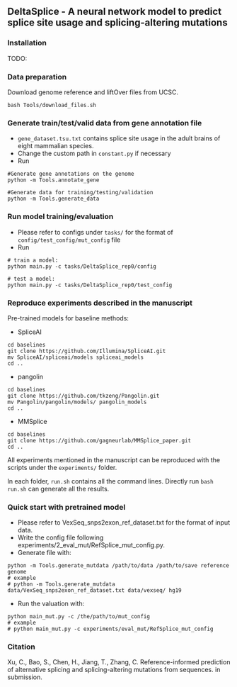 ## DeltaSplice - A neural network model to predict splice site usage and splicing-altering mutations


### Installation

TODO:


### Data preparation

Download genome reference and liftOver files from UCSC.
>>>
    bash Tools/download_files.sh
>>>

### Generate train/test/valid data from gene annotation file

- `gene_dataset.tsu.txt` contains splice site usage in the adult brains of eight mammalian species.
- Change the custom path in `constant.py` if necessary
- Run
>>>
    #Generate gene annotations on the genome
    python -m Tools.annotate_gene

    #Generate data for training/testing/validation
    python -m Tools.generate_data
>>>

### Run model training/evaluation

- Please refer to configs under `tasks/` for the format of `config/test_config/mut_config` file
- Run
>>>
    # train a model: 
    python main.py -c tasks/DeltaSplice_rep0/config

    # test a model: 
    python main.py -c tasks/DeltaSplice_rep0/test_config
>>>


### Reproduce experiments described in the manuscript

Pre-trained models for baseline methods:

- SpliceAI
>>>
    cd baselines
    git clone https://github.com/Illumina/SpliceAI.git
    mv SpliceAI/spliceai/models spliceai_models
    cd ..
>>>

- pangolin
>>>
    cd baselines
    git clone https://github.com/tkzeng/Pangolin.git
    mv Pangolin/pangolin/models/ pangolin_models
    cd ..
>>>

- MMSplice 
>>>
    cd baselines
    git clone https://github.com/gagneurlab/MMSplice_paper.git
    cd ..
>>>


All experiments mentioned in the manuscript can be reproduced with the scripts under the `experiments/` folder.

In each folder, `run.sh` contains all the command lines. Directly run `bash run.sh` can generate all the results.

### Quick start with pretrained model
- Please refer to VexSeq_snps2exon_ref_dataset.txt for the format of input data.
- Write the config file following experiments/2_eval_mut/RefSplice_mut_config.py.
- Generate file with:

>>>
    python -m Tools.generate_mutdata /path/to/data /path/to/save reference genome
    # example
    # python -m Tools.generate_mutdata data/VexSeq_snps2exon_ref_dataset.txt data/vexseq/ hg19 
>>>

- Run the valuation with:
>>>
    python main_mut.py -c /the/path/to/mut_config
    # example
    # python main_mut.py -c experiments/eval_mut/RefSplice_mut_config
>>>

### Citation

>>>
Xu, C., Bao, S., Chen, H., Jiang, T., Zhang, C. Reference-informed prediction of alternative splicing and splicing-altering mutations from sequences. in submission.
>>>



